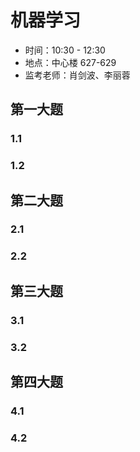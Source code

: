 # 机器学习

- 时间：10:30 - 12:30
- 地点：中心楼 627-629
- 监考老师：肖剑波、李丽蓉

## 第一大题

### 1.1

### 1.2

## 第二大题

### 2.1

### 2.2

## 第三大题

### 3.1

### 3.2

## 第四大题

### 4.1

### 4.2
